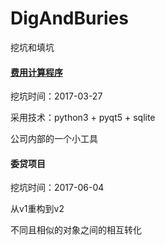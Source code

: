 # DigAndBuries
挖坑和填坑

#### [费用计算程序](./feeCalculate.md)


挖坑时间：2017-03-27

采用技术：python3 + pyqt5 + sqlite

公司内部的一个小工具

#### 委贷项目

挖坑时间：2017-06-04

从v1重构到v2

不同且相似的对象之间的相互转化








